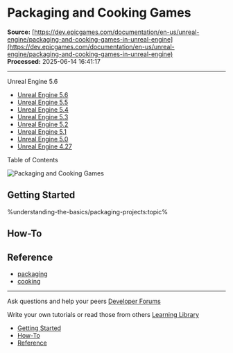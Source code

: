 # Packaging and Cooking Games

**Source:** [https://dev.epicgames.com/documentation/en-us/unreal-engine/packaging-and-cooking-games-in-unreal-engine](https://dev.epicgames.com/documentation/en-us/unreal-engine/packaging-and-cooking-games-in-unreal-engine)  
**Processed:** 2025-06-14 16:41:17

---

Unreal Engine 5.6

-   [Unreal Engine 5.6](/documentation/en-us/unreal-engine/packaging-and-cooking-games-in-unreal-engine?application_version=5.6)
-   [Unreal Engine 5.5](/documentation/en-us/unreal-engine/packaging-and-cooking-games-in-unreal-engine?application_version=5.5)
-   [Unreal Engine 5.4](/documentation/en-us/unreal-engine/packaging-and-cooking-games-in-unreal-engine?application_version=5.4)
-   [Unreal Engine 5.3](/documentation/en-us/unreal-engine/packaging-and-cooking-games-in-unreal-engine?application_version=5.3)
-   [Unreal Engine 5.2](/documentation/en-us/unreal-engine/packaging-and-cooking-games-in-unreal-engine?application_version=5.2)
-   [Unreal Engine 5.1](/documentation/en-us/unreal-engine/packaging-and-cooking-games-in-unreal-engine?application_version=5.1)
-   [Unreal Engine 5.0](/documentation/en-us/unreal-engine/packaging-and-cooking-games-in-unreal-engine?application_version=5.0)
-   [Unreal Engine 4.27](/documentation/en-us/unreal-engine/packaging-and-cooking-games-in-unreal-engine?application_version=4.27)

Table of Contents

![Packaging and Cooking Games](https://dev.epicgames.com/community/api/documentation/image/b3529ded-8fb9-4386-84d1-d52bef177201?resizing_type=fill&width=1920&height=335)

## Getting Started

%understanding-the-basics/packaging-projects:topic%

## How-To

## Reference

-   [packaging](https://documentation-assets-ssr/community/search?query=packaging)
-   [cooking](https://documentation-assets-ssr/community/search?query=cooking)

---

Ask questions and help your peers [Developer Forums](https://forums.unrealengine.com/categories?tag=unreal-engine)

Write your own tutorials or read those from others [Learning Library](https://documentation-assets-ssr/community/unreal-engine/learning)

-   [Getting Started](/documentation/en-us/unreal-engine/packaging-and-cooking-games-in-unreal-engine#gettingstarted)
-   [How-To](/documentation/en-us/unreal-engine/packaging-and-cooking-games-in-unreal-engine#how-to)
-   [Reference](/documentation/en-us/unreal-engine/packaging-and-cooking-games-in-unreal-engine#reference)